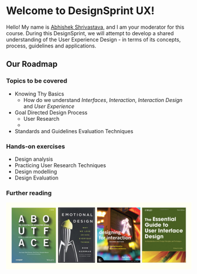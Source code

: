 # Welcome to DesignSprint UX!
Hello! My name is [Abhishek Shrivastava](https://www.iitg.ac.in/shri/), and I am your moderator for this course. During this DesignSprint, we will attempt to develop a shared understanding of the User Experience Design - in terms of its concepts, process, guidelines and applications. 
## Our Roadmap
### Topics to be covered
- Knowing Thy Basics
  - How do we understand *Interfaces*, *Interaction*, *Interaction Design* and *User Experience* [](https://www.dropbox.com/s/2lzbhescp2rvx5r/UxD_v001.pdf?dl=0)
- Goal Directed Design Process
  - User Research
  - 
- Standards and Guidelines Evaluation Techniques
### Hands-on exercises
- Design analysis
- Practicing User Research Techniques
- Design modelling
- Design Evaluation
### Further reading
![This is a picture showing books for further reading](https://raw.githubusercontent.com/shriitg/DesignSprintUX/master/furtherRead.png)

